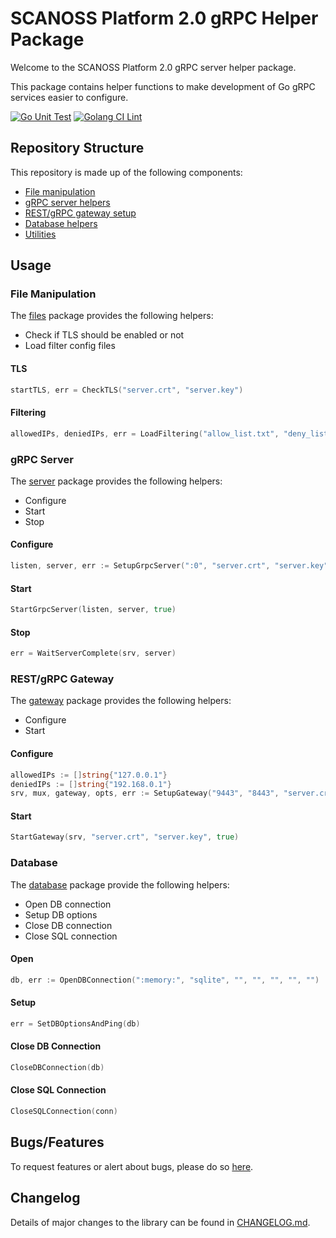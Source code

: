 # SCANOSS Platform 2.0 gRPC Helper Package
Welcome to the SCANOSS Platform 2.0 gRPC server helper package.

This package contains helper functions to make development of Go gRPC services easier to configure.

[![Go Unit Test](https://github.com/scanoss/go-grpc-helper/actions/workflows/go-ci.yml/badge.svg)](https://github.com/scanoss/go-grpc-helper/actions/workflows/go-ci.yml)
[![Golang CI Lint](https://github.com/scanoss/go-grpc-helper/actions/workflows/golangci-lint.yml/badge.svg)](https://github.com/scanoss/go-grpc-helper/actions/workflows/golangci-lint.yml)

## Repository Structure
This repository is made up of the following components:
* [File manipulation](pkg/files/files.go)
* [gRPC server helpers](pkg/grpc/server/server.go)
* [REST/gRPC gateway setup](pkg/grpc/gateway/gateway.go)
* [Database helpers](pkg/grpc/database/database.go)
* [Utilities](pkg/grpc/utils/utils.go)

## Usage
### File Manipulation
The [files](pkg/files) package provides the following helpers:
* Check if TLS should be enabled or not
* Load filter config files

#### TLS
```go
startTLS, err = CheckTLS("server.crt", "server.key")
```

#### Filtering
```go
allowedIPs, deniedIPs, err = LoadFiltering("allow_list.txt", "deny_list.txt")
```
### gRPC Server
The [server](pkg/grpc/server) package provides the following helpers:
* Configure
* Start
* Stop

#### Configure
```go
listen, server, err := SetupGrpcServer(":0", "server.crt", "server.key", allowedIPs, deniedIPs, true, true, false)
```

#### Start
```go
StartGrpcServer(listen, server, true)
```

#### Stop
```go
err = WaitServerComplete(srv, server)
```

### REST/gRPC Gateway
The [gateway](pkg/grpc/gateway) package provides the following helpers:
* Configure
* Start

#### Configure
```go
allowedIPs := []string{"127.0.0.1"}
deniedIPs := []string{"192.168.0.1"}
srv, mux, gateway, opts, err := SetupGateway("9443", "8443", "server.crt", allowedIPs, deniedIPs, true, false, true)
```
#### Start
```go
StartGateway(srv, "server.crt", "server.key", true)
```

### Database
The [database](pkg/grpc/database) package provide the following helpers:
* Open DB connection
* Setup DB options
* Close DB connection
* Close SQL connection

#### Open
```go
db, err := OpenDBConnection(":memory:", "sqlite", "", "", "", "", "")
```

#### Setup
```go
err = SetDBOptionsAndPing(db)
```

#### Close DB Connection
```go
CloseDBConnection(db)
```

#### Close SQL Connection
```go
CloseSQLConnection(conn)
```

## Bugs/Features
To request features or alert about bugs, please do so [here](https://github.com/scanoss/go-grpc-helper/issues).

## Changelog
Details of major changes to the library can be found in [CHANGELOG.md](CHANGELOG.md).
